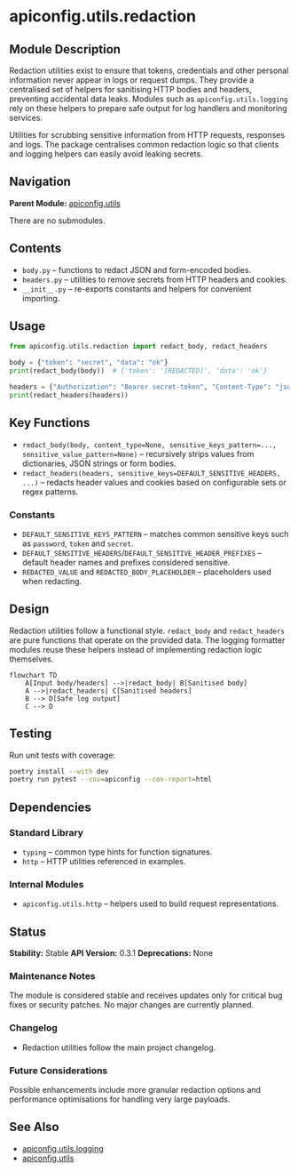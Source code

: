 # apiconfig.utils.redaction

## Module Description

Redaction utilities exist to ensure that tokens, credentials and other personal
information never appear in logs or request dumps. They provide a centralised
set of helpers for sanitising HTTP bodies and headers, preventing accidental
data leaks. Modules such as `apiconfig.utils.logging` rely on these helpers to
prepare safe output for log handlers and monitoring services.

Utilities for scrubbing sensitive information from HTTP requests, responses and
logs. The package centralises common redaction logic so that clients and logging
helpers can easily avoid leaking secrets.

## Navigation

**Parent Module:** [apiconfig.utils](../README.md)

There are no submodules.

## Contents
- `body.py` – functions to redact JSON and form-encoded bodies.
- `headers.py` – utilities to remove secrets from HTTP headers and cookies.
- `__init__.py` – re-exports constants and helpers for convenient importing.

## Usage
```python
from apiconfig.utils.redaction import redact_body, redact_headers

body = {"token": "secret", "data": "ok"}
print(redact_body(body))  # {'token': '[REDACTED]', 'data': 'ok'}

headers = {"Authorization": "Bearer secret-token", "Content-Type": "json"}
print(redact_headers(headers))
```

## Key Functions
- `redact_body(body, content_type=None, sensitive_keys_pattern=..., sensitive_value_pattern=None)` – recursively strips values from dictionaries, JSON strings or form bodies.
- `redact_headers(headers, sensitive_keys=DEFAULT_SENSITIVE_HEADERS, ...)` – redacts header values and cookies based on configurable sets or regex patterns.

### Constants
- `DEFAULT_SENSITIVE_KEYS_PATTERN` – matches common sensitive keys such as `password`, `token` and `secret`.
- `DEFAULT_SENSITIVE_HEADERS`/`DEFAULT_SENSITIVE_HEADER_PREFIXES` – default header names and prefixes considered sensitive.
- `REDACTED_VALUE` and `REDACTED_BODY_PLACEHOLDER` – placeholders used when redacting.

## Design
Redaction utilities follow a functional style. `redact_body` and `redact_headers` are pure functions that operate on the provided data. The logging formatter modules reuse these helpers instead of implementing redaction logic themselves.

```mermaid
flowchart TD
    A[Input body/headers] -->|redact_body| B[Sanitised body]
    A -->|redact_headers| C[Sanitised headers]
    B --> D[Safe log output]
    C --> D
```

## Testing
Run unit tests with coverage:
```bash
poetry install --with dev
poetry run pytest --cov=apiconfig --cov-report=html
```

## Dependencies

### Standard Library
- `typing` – common type hints for function signatures.
- `http` – HTTP utilities referenced in examples.

### Internal Modules
- `apiconfig.utils.http` – helpers used to build request representations.

## Status

**Stability:** Stable
**API Version:** 0.3.1
**Deprecations:** None

### Maintenance Notes
The module is considered stable and receives updates only for critical bug fixes
or security patches. No major changes are currently planned.

### Changelog
- Redaction utilities follow the main project changelog.

### Future Considerations
Possible enhancements include more granular redaction options and performance
optimisations for handling very large payloads.

## See Also

- [apiconfig.utils.logging](../logging/README.md)
- [apiconfig.utils](../README.md)
